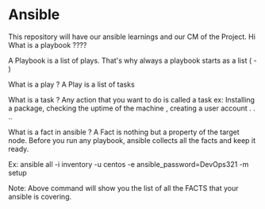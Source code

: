 # Ansible
This repository will have our ansible learnings and our CM of the Project.
Hi
What is a playbook ????

A Playbook is a list of plays. That's why always a playbook starts as a list ( - )

What is a play ?
A Play is a list of tasks

What is a task ?
Any action that you want to do is called a task
    ex: Installing a package, checking the uptime of the machine , creating a user account . . .. 

What is a fact in ansible ?
A Fact is nothing but a property of the target node. Before you run any playbook, ansible collects all the facts and keep it ready.

Ex: ansible all -i inventory -u centos -e ansible_password=DevOps321 -m setup

Note: Above command will show you the list of all the FACTS that your ansible is covering.

